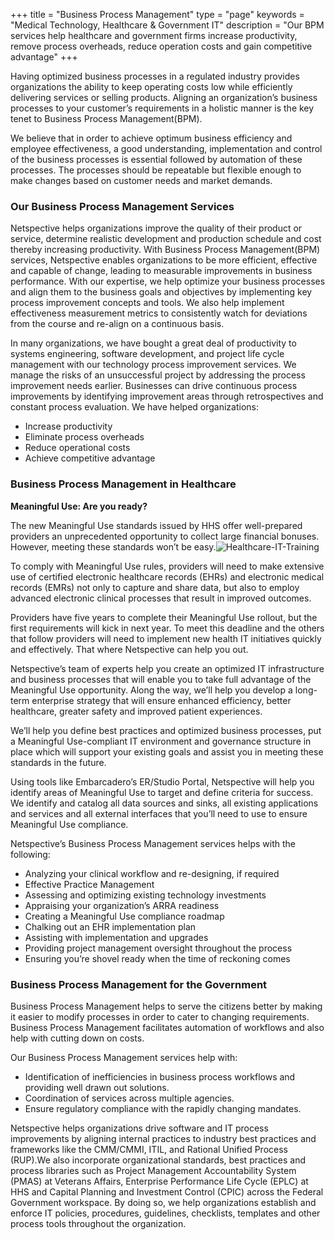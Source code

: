 +++
title = "Business Process Management"
type  = "page"
keywords = "Medical Technology, Healthcare & Government IT"
description = "Our BPM services help healthcare and government firms increase productivity, remove process overheads, reduce operation costs and gain competitive advantage"
+++

Having optimized business processes in a regulated industry provides organizations the ability to keep operating costs low while efficiently delivering services or selling products. Aligning an organization’s business processes to your customer’s requirements in a holistic manner is the key tenet to Business Process Management(BPM).

We believe that in order to achieve optimum business efficiency and employee effectiveness, a good understanding, implementation and control of the business processes is essential followed by automation of these processes. The processes should be repeatable but flexible enough to make changes based on customer needs and market demands.

### Our Business Process Management Services
Netspective helps organizations improve the quality of their product or service, determine realistic development and production schedule and cost thereby increasing productivity. With Business Process Management(BPM) services, Netspective enables organizations to be more efficient, effective and capable of change, leading to measurable improvements in business performance. With our expertise, we help optimize your business processes and align them to the business goals and objectives by implementing key process improvement concepts and tools. We also help implement effectiveness measurement metrics to consistently watch for deviations from the course and re-align on a continuous basis.

In many organizations, we have bought a great deal of productivity to systems engineering, software development, and project life cycle management with our technology process improvement services. We manage the risks of an unsuccessful project by addressing the process improvement needs earlier. Businesses can drive continuous process improvements by identifying improvement areas through retrospectives and constant process evaluation. We have helped organizations:

* Increase productivity
* Eliminate process overheads
* Reduce operational costs
* Achieve competitive advantage

### Business Process Management in Healthcare
**Meaningful Use: Are you ready?**

The new Meaningful Use standards issued by HHS offer well-prepared providers an unprecedented opportunity to collect large financial bonuses. However, meeting these standards won’t be easy.![Healthcare-IT-Training](/img/consulting-services/Healthcare-IT-Training.jpg#left)

To comply with Meaningful Use rules, providers will need to make extensive use of certified electronic healthcare records (EHRs) and electronic medical records (EMRs) not only to capture and share data, but also to employ advanced electronic clinical processes that result in improved outcomes.

Providers have five years to complete their Meaningful Use rollout, but the first requirements will kick in next year. To meet this deadline and the others that follow providers will need to implement new health IT initiatives quickly and effectively. That where Netspective can help you out.

Netspective’s team of experts help you create an optimized IT infrastructure and business processes that will enable you to take full advantage of the Meaningful Use opportunity. Along the way, we’ll help you develop a long-term enterprise strategy that will ensure enhanced efficiency, better healthcare, greater safety and improved patient experiences.

We’ll help you define best practices and optimized business processes, put a Meaningful Use-compliant IT environment and governance structure in place which will support your existing goals and assist you in meeting these standards in the future.

Using tools like Embarcadero’s ER/Studio Portal, Netspective will help you identify areas of Meaningful Use to target and define criteria for success. We identify and catalog all data sources and sinks, all existing applications and services and all external interfaces that you’ll need to use to ensure Meaningful Use compliance.

Netspective’s Business Process Management services helps with the following:

* Analyzing your clinical workflow and re-designing, if required
* Effective Practice Management
* Assessing and optimizing existing technology investments
* Appraising your organization’s ARRA readiness
* Creating a Meaningful Use compliance roadmap
* Chalking out an EHR implementation plan
* Assisting with implementation and upgrades
* Providing project management oversight throughout the process
* Ensuring you’re shovel ready when the time of reckoning comes

### Business Process Management for the Government
Business Process Management helps to serve the citizens better by making it easier to modify processes in order to cater to changing requirements. Business Process Management facilitates automation of workflows and also help with cutting down on costs.

Our Business Process Management services help with:

* Identification of inefficiencies in business process workflows and providing well drawn out solutions.
* Coordination of services across multiple agencies.
* Ensure regulatory compliance with the rapidly changing mandates.

Netspective helps organizations drive software and IT process improvements by aligning internal practices to industry best practices and frameworks like the CMM/CMMI, ITIL, and Rational Unified Process (RUP).We also incorporate organizational standards, best practices and process libraries such as Project Management Accountability System (PMAS) at Veterans Affairs, Enterprise Performance Life Cycle (EPLC) at HHS and Capital Planning and Investment Control (CPIC) across the Federal Government workspace. By doing so, we help organizations establish and enforce IT policies, procedures, guidelines, checklists, templates and other process tools throughout the organization.



